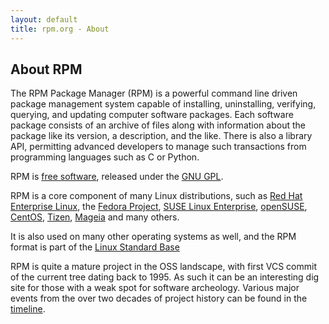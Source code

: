 ```yaml
---
layout: default
title: rpm.org - About
---
```


## About RPM

The RPM Package Manager (RPM) is a powerful command line driven package management system capable of installing, uninstalling, verifying, querying, and updating computer software packages. Each software package consists of an archive of files along with information about the package like its version, a description, and the like. There is also a library API, permitting advanced developers to manage such transactions from programming languages such as C or Python.

RPM is [free software](https://www.gnu.org/philosophy/free-sw.html), released under the [GNU GPL](https://www.fsf.org/licensing/licenses/gpl.html).

RPM is a core component of many Linux distributions, such as [Red Hat Enterprise Linux](https://www.redhat.com/rhel/), the [Fedora Project](https://fedoraproject.org/), [SUSE Linux Enterprise](https://www.suse.com/), [openSUSE](https://opensuse.org/), [CentOS](https://centos.org/), [Tizen](https://www.tizen.org/), [Mageia](https://mageia.org/) and many others.

It is also used on many other operating systems as well, and the RPM format is part of the [Linux Standard Base](https://www.linuxfoundation.org/en/Specifications)

RPM is quite a mature project in the OSS landscape, with first VCS
commit of the current tree dating back to 1995. As such it can be
an interesting dig site for those with a weak spot for software
archeology. Various major events from the over two decades of
project history can be found in the [timeline](timeline.html).
